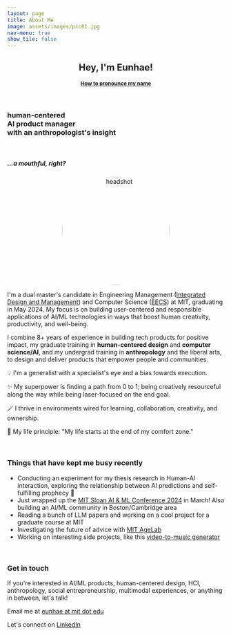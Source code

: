 ```yaml
---
layout: page
title: About Me
image: assets/images/pic01.jpg
nav-menu: true
show_tile: false
---
```


<!-- Main -->
<div id="main" class="alt">

<!-- One -->
<section id="one">
	<div class="inner">
		<header class="major">
			<h1>Hey, I'm Eunhae!</h1>
            <a href="https://www.name-coach.com/eunhaelee">
            <strong style="font-size:12px;">How to pronounce my name</strong></a>
		</header>

<!-- Content -->

<div class="row">
	<div class="6u 12u$(small)">
        <h3 id="content"> human-centered <br /> AI product manager <br /> with an anthropologist's insight </h3>
        <br />
        <h5>...a mouthful, right?</h5>
	</div>
    <div class="6u$ 12u$(small)" style="text-align: center; display: flex; justify-content: center; align-items: center;">
        <div style="border-radius: 50%; overflow: clip; width: 250px; height: 250px;">
            <img src="{{ 'assets/images/eunhae-headshot2-sq.jpeg' | relative_url }}" alt="headshot" style="width: 100%; height: 100%; object-fit: cover;object-position: center;">
        </div>
	</div>
</div>

<p>I'm a dual master's candidate in Engineering Management (<a href="https://idm.mit.edu/">Integrated Design and Management</a>) and Computer Science (<a href="https://www.eecs.mit.edu/">EECS</a>) at MIT, graduating in May 2024. My focus is on building user-centered and responsible applications of AI/ML technologies in ways that boost human creativity, productivity, and well-being. </p>

<p>I combine 8+ years of experience in building tech products for positive impact, my graduate training in <strong>human-centered design</strong> and <strong>computer science/AI</strong>, and my undergrad training in <strong>anthropology</strong> and the liberal arts, to <span>design and deliver products that empower people and communities.</span> </p>

<!-- <p>I can wear many hats, but one of my favorite lens through which I see the field of AI/ML is human-centered design — how can we harness the power of technology to build products and businesses that truly benefit the world? How can we integrate invaluable insights from social sciences and humanities to be more intentional about the future we’re designing?</p> -->

<!-- <blockquote>You can't connect the dots looking forward; you can only connect them looking backwards. So you have to trust that the dots will somehow connect in your future. You have to trust in something - your gut, destiny, life, karma, whatever. This approach has never let me down, and it has made all the difference in my life. <br/> - Steve Jobs</blockquote> -->

<div>
    <p>💡 I'm a generalist with a specialist's eye and a bias towards execution.</p>
    <p>✨️ My superpower is finding a path from 0 to 1; being creatively resourceful along the way while being laser-focused on the end goal.</p>
    <p>🪄 I thrive in environments wired for learning, collaboration, creativity, and ownership. </p>
    <p>🧭 My life principle: "My life starts at the end of my comfort zone."</p>
</div>

<br />

<h3>Things that have kept me busy recently</h3>

<ul>
    <li>Conducting an experiment for my thesis research in Human-AI interaction, exploring the relationship between AI predictions and self-fulfilling prophecy 🔮</li>
    <li>Just wrapped up the <a href="https://www.mitaimlconference.com/">MIT Sloan AI & ML Conference 2024</a> in March! Also building an AI/ML community in Boston/Cambridge area</li>
    <li>Reading a bunch of LLM papers and working on a cool project for a graduate course at MIT</li>
    <li>Investigating the future of advice with <a href="https://agelab.mit.edu/">MIT AgeLab</a></li>
    <li>Working on interesting side projects, like this <a href="https://github.com/ltejedor/audible_thoughts">video-to-music generator</a></li>
</ul>

<br />

<!-- <hr class="major" /> -->

<h3>Get in touch</h3>
<p>If you're interested in AI/ML products, human-centered design, HCI, anthropology, social entrepreneurship, multimodal experiences, or anything in between, let's talk!</p>
<p>Email me at <a href="mailto:{{ site.email }}">eunhae at mit dot edu</a></p>
<p>Let's connect on <a href="https://www.linkedin.com/in/eunhaelee/">LinkedIn</a></p>

<!-- <div class="contact-method">
    <span class="icon alt fa-envelope"></span>
    <h3>Email</h3>
    <a href="mailto:{{ site.email }}">eunhae at mit dot edu</a>
</div> -->

</div>
</section>


</div>
